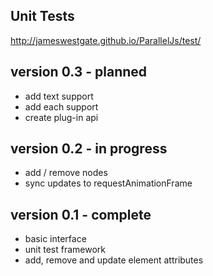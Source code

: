 Unit Tests
----------

http://jameswestgate.github.io/ParallelJs/test/


version 0.3 - planned
-----------

- add text support
- add each support
- create plug-in api

version 0.2 - in progress
-----------

- add / remove nodes
- sync updates to requestAnimationFrame

version 0.1 - complete
-----------

- basic interface
- unit test framework
- add, remove and update element attributes







